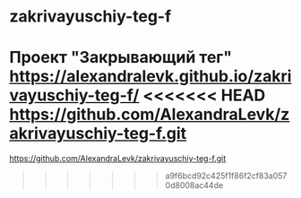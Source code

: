# zakrivayuschiy-teg-f
Проект "Закрывающий тег" 
https://alexandralevk.github.io/zakrivayuschiy-teg-f/
<<<<<<< HEAD
https://github.com/AlexandraLevk/zakrivayuschiy-teg-f.git
=======
https://github.com/AlexandraLevk/zakrivayuschiy-teg-f.git
>>>>>>> a9f6bcd92c425f1f86f2cf83a0570d8008ac44de
